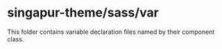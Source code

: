 # singapur-theme/sass/var

This folder contains variable declaration files named by their component class.
